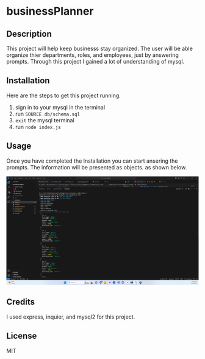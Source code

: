 # businessPlanner

## Description

This project will help keep businesss stay organized. The user will be able organize thier departments, roles, and employees, just by answering prompts. Through this project I gained a lot of understanding of mysql. 

## Installation

Here are the steps to get this project running. 
1. sign in to your mysql in the terminal 
2. run `SOURCE db/schema.sql` 
3. `exit` the mysql terminal
4. run `node index.js` 

## Usage

Once you have completed the Installation you can start ansering the prompts. The information will be presented as objects. as shown below. 

![employees Screenshot](./assets/image/employees.png)

## Credits

I used express, inquier, and mysql2 for this project. 

## License

MIT